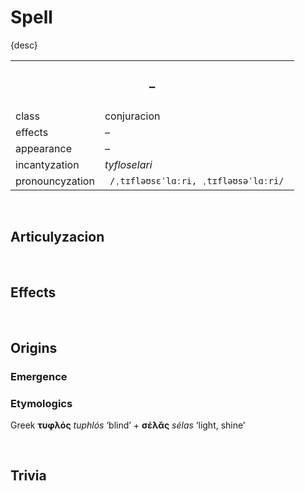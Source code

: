 # Spell

{desc}


<table>
  <tr>
    <th colspan="2"> <h3> – </h3> </th>
  </tr>
  <tr>
    <td> class </td>
    <td> conjuracion </td>
  </th>
  <tr>
    <td> effects </td>
    <td> – </td>
  </tr>
  <tr>
    <td> appearance </td>
    <td> – </td>
  </tr>
  <tr>
    <td> incantyzation </td>
    <td> <em> tyfloselari </em> </td>
  </tr>
  <tr>
    <td> pronouncyzation </td>
    <td> <code> /ˌtɪfləʊsɛˈlɑːri, ˌtɪfləʊsəˈlɑːri/ </code> </td>
  </tr>
</table>


<br>


## Articulyzacion


<br>


## Effects


<br>


## Origins

### Emergence

### Etymologics
Greek **τυφλός** *tuphlós* ‘blind’ + **σέλᾰς** *sélas* ‘light, shine’


<br>


## Trivia

